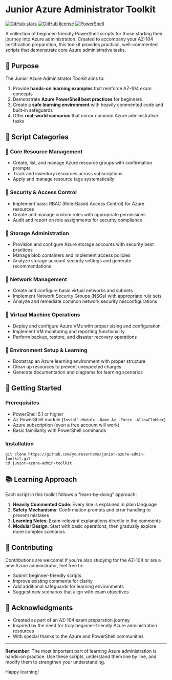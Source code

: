 # Junior Azure Administrator Toolkit

[![GitHub stars](https://img.shields.io/github/stars/yourusername/junior-azure-admin-toolkit.svg)](https://github.com/yourusername/junior-azure-admin-toolkit/stargazers)
[![GitHub license](https://img.shields.io/github/license/yourusername/junior-azure-admin-toolkit.svg)](https://github.com/yourusername/junior-azure-admin-toolkit/blob/main/LICENSE)
[![PowerShell](https://img.shields.io/badge/PowerShell-5.1%2B-blue.svg)](https://github.com/PowerShell/PowerShell)

A collection of beginner-friendly PowerShell scripts for those starting their journey into Azure administration. Created to accompany your AZ-104 certification preparation, this toolkit provides practical, well-commented scripts that demonstrate core Azure administrative tasks.

## 🌟 Purpose

The Junior Azure Administrator Toolkit aims to:

1. Provide **hands-on learning examples** that reinforce AZ-104 exam concepts
2. Demonstrate **Azure PowerShell best practices** for beginners
3. Create a **safe learning environment** with heavily commented code and built-in safeguards
4. Offer **real-world scenarios** that mirror common Azure administrative tasks

## 🧰 Script Categories

### 🔹 Core Resource Management
- Create, list, and manage Azure resource groups with confirmation prompts
- Track and inventory resources across subscriptions
- Apply and manage resource tags systematically

### 🔹 Security & Access Control
- Implement basic RBAC (Role-Based Access Control) for Azure resources
- Create and manage custom roles with appropriate permissions
- Audit and report on role assignments for security compliance

### 🔹 Storage Administration
- Provision and configure Azure storage accounts with security best practices
- Manage blob containers and implement access policies
- Analyze storage account security settings and generate recommendations

### 🔹 Network Management
- Create and configure basic virtual networks and subnets
- Implement Network Security Groups (NSGs) with appropriate rule sets
- Analyze and remediate common network security misconfigurations

### 🔹 Virtual Machine Operations
- Deploy and configure Azure VMs with proper sizing and configuration
- Implement VM monitoring and reporting functionality
- Perform backup, restore, and disaster recovery operations

### 🔹 Environment Setup & Learning
- Bootstrap an Azure learning environment with proper structure
- Clean up resources to prevent unexpected charges
- Generate documentation and diagrams for learning scenarios

## 🚀 Getting Started

### Prerequisites
- PowerShell 5.1 or higher
- Az PowerShell module (`Install-Module -Name Az -Force -AllowClobber`)
- Azure subscription (even a free account will work)
- Basic familiarity with PowerShell commands

### Installation
```
git clone https://github.com/yourusername/junior-azure-admin-toolkit.git
cd junior-azure-admin-toolkit
```

## 📚 Learning Approach

Each script in this toolkit follows a "learn-by-doing" approach:

1. **Heavily Commented Code**: Every line is explained in plain language
2. **Safety Mechanisms**: Confirmation prompts and error handling to prevent mistakes
3. **Learning Notes**: Exam-relevant explanations directly in the comments
4. **Modular Design**: Start with basic operations, then gradually explore more complex scenarios

## 🤝 Contributing

Contributions are welcome! If you're also studying for the AZ-104 or are a new Azure administrator, feel free to:

- Submit beginner-friendly scripts
- Improve existing comments for clarity
- Add additional safeguards for learning environments
- Suggest new scenarios that align with exam objectives

## 🙏 Acknowledgments

- Created as part of an AZ-104 exam preparation journey
- Inspired by the need for truly beginner-friendly Azure administration resources
- With special thanks to the Azure and PowerShell communities

---

**Remember**: The most important part of learning Azure administration is hands-on practice. Use these scripts, understand them line by line, and modify them to strengthen your understanding.

Happy learning!
